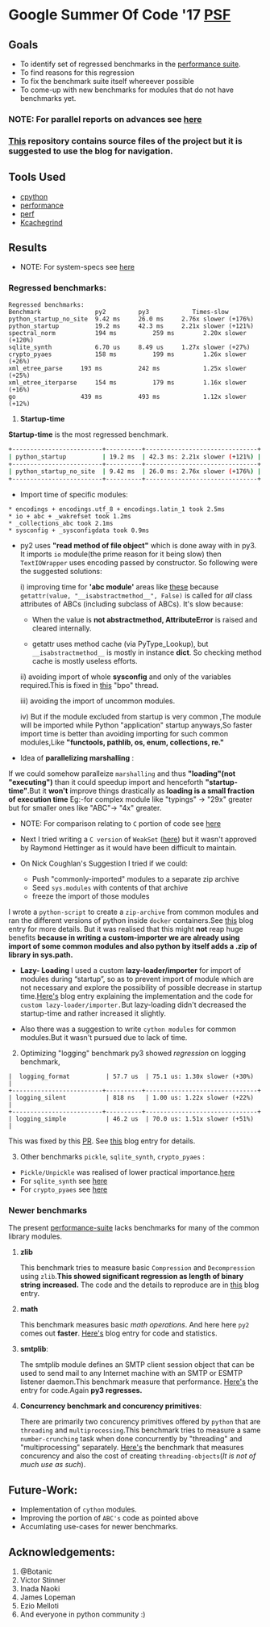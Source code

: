 # Google Summer Of Code '17 [PSF](https://www.python.org/psf/)

## Goals
- To identify set of regressed benchmarks in the [performance suite](https://github.com/python/performance).
- To find reasons for this regression
- To fix the benchmark suite itself whereever possible
- To come-up with new benchmarks for modules that do not have benchmarks yet.


### **NOTE: For parallel reports on advances see [here](bhavishyagopesh.github.io)**
### [This](https://github.com/bhavishyagopesh/gsoc_2017) repository contains source files of the project but it is suggested to use the blog for navigation.

## Tools Used
- [cpython](https://github.com/python/cpython/)
- [performance](https://github.com/python/performance)
- [perf](https://perf.readthedocs.io/en/latest/)
- [Kcachegrind](http://kcachegrind.sourceforge.net/html/Home.html)

## Results

- NOTE: For system-specs see [here](https://bhavishyagopesh.github.io/Second-Post/)

### Regressed benchmarks:

```text
Regressed benchmarks:
Benchmark 	            py2 	    py3 	       Times-slow
python_startup_no_site 	9.42 ms 	26.0 ms 	2.76x slower (+176%)
python_startup 	        19.2 ms 	42.3 ms 	2.21x slower (+121%)
spectral_norm 	        194 ms 	        259 ms 	      2.20x slower (+120%)
sqlite_synth 	        6.70 us 	8.49 us 	1.27x slower (+27%)
crypto_pyaes 	        158 ms 	        199 ms 	      1.26x slower (+26%)
xml_etree_parse 	193 ms 	        242 ms 	          1.25x slower (+25%)
xml_etree_iterparse 	154 ms 	        179 ms 	      1.16x slower (+16%)
go 	                439 ms 	        493 ms 	          1.12x slower (+12%)
```

1. **Startup-time**

**Startup-time** is the most regressed benchmark.

```bash
+-------------------------+----------+-------------------------------+
| python_startup          | 19.2 ms  | 42.3 ms: 2.21x slower (+121%) |
+-------------------------+----------+-------------------------------+
| python_startup_no_site  | 9.42 ms  | 26.0 ms: 2.76x slower (+176%) |
+-------------------------+----------+-------------------------------+
```

- Import time of specific modules:
```Text
* encodings + encodings.utf_8 + encodings.latin_1 took 2.5ms
* io + abc + _wakrefset took 1.2ms
* _collections_abc took 2.1ms
* sysconfig + _sysconfigdata took 0.9ms

```

- py2 uses **"read method of file object"** which is done away with in py3. It imports `io` module(the prime reason for it being slow) then `TextIOWrapper` uses encoding passed by constructor. So following were the suggested  solutions:

    i) improving time for **'abc module'** areas like [these](https://github.com/python/cpython/blob/5ff7132313eb651107b179d20218dfe5d4e47f13/Lib/abc.py#L134-L143) because `getattr(value, "__isabstractmethod__", False)` is called for *all*
    class attributes of ABCs (including subclass of ABCs).
    It's slow because:

    * When the value is **not abstractmethod, AttributeError** is raised and
    cleared internally.

    * getattr uses method cache (via PyType_Lookup), but
    `__isabstractmethod__` is mostly in
      instance __dict__.  So checking method cache is mostly useless efforts.


    ii) avoiding import of whole **sysconfig** and only of the variables required.This is fixed in [this](http://bugs.python.org/issue29585) "bpo" thread.

    iii) avoiding the import of uncommon modules.

    iv) But if the module excluded from startup is very common ,The module will be imported while Python "application" startup anyways,So faster import time is better than avoiding importing for such common modules,Like **"functools, pathlib, os, enum, collections, re."**

- Idea of **parallelizing marshalling** :

If we could somehow paralleize `marshalling` and thus **"loading"(not "executing")** than it could speedup import and henceforth **"startup-time"**.But it **won't** improve things drastically as **loading is a small fraction of execution time**
Eg:-for complex module like "typings" -> "29x" greater but for smaller ones like "ABC"-> "4x" greater.

- NOTE: For comparison relating to `C` portion of code see [here](https://bhavishyagopesh.github.io/Fourteenth-Post/)

- Next I tried writing a `C version` of `WeakSet` ([here](https://github.com/bhavishyagopesh/gsoc_2017/blob/master/python_startup_time/weakrefsetmodule.c)) but it wasn't approved by Raymond Hettinger as it would have been difficult to maintain.

- On Nick Coughlan's Suggestion I tried if we could:

     - Push "commonly-imported" modules to a separate zip archive
     - Seed `sys.modules` with contents of that archive
     - freeze the import of those modules

I wrote a `python-script` to create a `zip-archive` from common modules and ran the different versions of python inside `docker` containers.See [this](https://bhavishyagopesh.github.io/Seventeenth-Post/) blog entry for more details. But it was realised that this might **not** reap huge benefits **because in writing a custom-importer we are already using import of some common modules and also python by itself adds a .zip of library in sys.path.**

- **Lazy- Loading**
I used a custom **lazy-loader/importer** for import of modules during “startup”, so as to prevent import of module which are not necessary and explore the possibility of possible decrease in startup time.[Here's](https://bhavishyagopesh.github.io/Seventh-Post/) blog entry explaining the implementation and the code for `custom lazy-loader/importer.`But lazy-loading didn't decreased the startup-time and rather increased it slightly.

- Also there was a suggestion to write `cython modules` for common modules.But it wasn't pursued due to lack of time.

2. Optimizing "logging" benchmark
py3 showed *regression* on logging benchmark,

```text
|  logging_format          | 57.7 us  | 75.1 us: 1.30x slower (+30%)  |
+-------------------------+----------+-------------------------------+
| logging_silent           | 818 ns   | 1.00 us: 1.22x slower (+22%)  |
+-------------------------+----------+-------------------------------+
| logging_simple           | 46.2 us  | 70.0 us: 1.51x slower (+51%)  |
```

This was fixed by this [PR](https://github.com/python/performance/pull/27). See [this](https://bhavishyagopesh.github.io/Tenth-Post/) blog entry for details.


3. Other benchmarks `pickle`, `sqlite_synth`, `crypto_pyaes` :

- `Pickle/Unpickle` was realised of lower practical importance.[here](https://bhavishyagopesh.github.io/Eleventh-Post/)
- For `sqlite_synth` see [here](https://bhavishyagopesh.github.io/Twelfth-Post/)
- For `crypto_pyaes` see [here](https://bhavishyagopesh.github.io/Thirteenth-Post/)


### Newer benchmarks

The present [performance-suite](https://github.com/python/performance) lacks benchmarks for many of the common library modules.

1. **zlib**

    This benchmark tries to measure basic `Compression` and `Decompression` using `zlib`.**This showed significant regression as length of binary string increased.** The code and the details to reproduce are in [this](https://bhavishyagopesh.github.io/Eighteenth-Post/) blog entry.

2. **math**

    This benchmark measures basic *math operations*. And here here `py2` comes out **faster**. [Here's](https://bhavishyagopesh.github.io/Nineteenth-Post/) blog entry for code and statistics.

3. **smtplib**:

    The smtplib module defines an SMTP client session object that can be used to send mail to any Internet machine with an SMTP or ESMTP listener daemon.This benchmark measure that performance. [Here's](https://bhavishyagopesh.github.io/Nineteenth-Post/) the entry for code.Again **py3 regresses.**

4. **Concurrency benchmark and concurency primitives**:

    There are primarily two concurency primitives offered by `python` that are `threading` and `multiprocessing`.This benchmark tries to measure a same `number-crunching` task when done concurrently by "threading" and "multiprocessing" separately. [Here's](https://bhavishyagopesh.github.io/Twentieth-Post/) the  benchmark that measures concurency and also the cost of creating `threading-objects`(*It is not of much use as such*).


## Future-Work:

- Implementation of `cython`  modules.
- Improving the portion of `ABC's` code as pointed above
- Accumlating use-cases for newer benchmarks.

## Acknowledgements:
1. @Botanic
2. Victor Stinner
3. Inada Naoki
4. James Lopeman
5. Ezio Melloti
6. And everyone in python community :)
